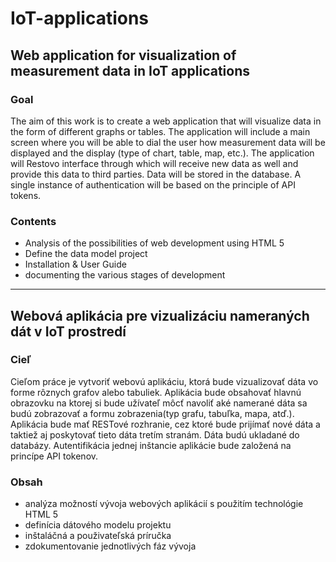 # IoT-applications

<h2>Web application for visualization of measurement data in IoT applications</h2>
<h3>Goal</h3>
<p>The aim of this work is to create a web application that will visualize data in the form of different graphs or tables. 
The application will include a main screen where you will be able to dial the user how measurement data will be displayed and the display (type of chart, table, map, etc.). 
The application will Restovo interface through which will receive new data as well and provide this data to third parties.
Data will be stored in the database. A single instance of authentication will be based on the principle of API tokens.</p>
<h3>Contents</h3>
<ul>
<li>Analysis of the possibilities of web development using HTML 5</li>
<li>Define the data model project</li>
<li>Installation & User Guide</li>
<li>documenting the various stages of development</li>
</ul>
<hr>
<h2>Webová aplikácia pre vizualizáciu nameraných dát v IoT prostredí</h2>
<h3>Cieľ</h3>
<p>Cieľom práce je vytvoriť webovú aplikáciu, ktorá bude vizualizovať dáta vo forme rôznych grafov alebo tabuliek. 
Aplikácia bude obsahovať hlavnú obrazovku na ktorej si bude užívateľ môcť navoliť aké namerané dáta sa budú zobrazovať a formu zobrazenia(typ grafu, tabuľka, mapa, atď.). 
Aplikácia bude mať RESTové rozhranie, cez ktoré bude prijímať nové dáta a taktiež aj poskytovať tieto dáta tretím stranám. 
Dáta budú ukladané do databázy. Autentifikácia jednej inštancie aplikácie bude založená na princípe API tokenov.</p>
<h3>Obsah</h3>
<ul>
<li>analýza možností vývoja webových aplikácií  s použitím technológie HTML 5 </li>
<li>definícia dátového modelu projektu</li>
<li>inštaláčná a použivateľská príručka</li>
<li>zdokumentovanie jednotlivých fáz vývoja</li>
</ul>

